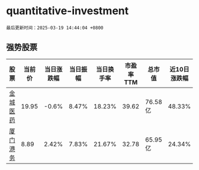 # quantitative-investment

`最后更新时间：2025-03-19 14:44:04 +0800`

## 强势股票

|股票|当前价|当日涨跌幅|当日振幅|当日换手率|市盈率TTM|总市值|近10日涨跌幅|
|----|----|----|----|----|----|----|----|
|[金城医药](https://xueqiu.com/S/SZ300233)|19.95|-0.6%|8.47%|18.23%|39.62|76.58亿|48.33%|
|[厦门港务](https://xueqiu.com/S/SZ000905)|8.89|2.42%|7.83%|21.67%|32.78|65.95亿|24.34%|
